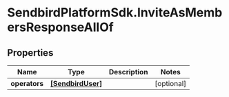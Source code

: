 # SendbirdPlatformSdk.InviteAsMembersResponseAllOf

## Properties

Name | Type | Description | Notes
------------ | ------------- | ------------- | -------------
**operators** | [**[SendbirdUser]**](SendbirdUser.md) |  | [optional] 



